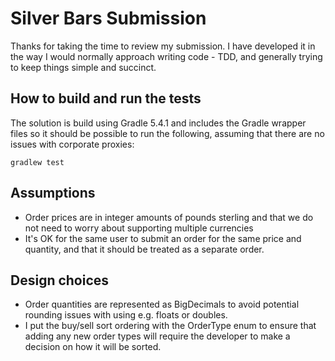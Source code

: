 # Silver Bars Submission

Thanks for taking the time to review my submission. I have developed it in the way I would normally approach writing 
code - TDD, and generally trying to keep things simple and succinct.

## How to build and run the tests

The solution is build using Gradle 5.4.1 and includes the Gradle wrapper files so it should be possible to run the 
following, assuming that there are no issues with corporate proxies:

    gradlew test
    
## Assumptions

 * Order prices are in integer amounts of pounds sterling and that we do not need to worry about supporting multiple currencies 
 * It's OK for the same user to submit an order for the same price and quantity, and that it should be treated as a separate order.

## Design choices

 * Order quantities are represented as BigDecimals to avoid potential rounding issues with using e.g. floats or doubles.
 * I put the buy/sell sort ordering with the OrderType enum to ensure that adding any new order types will require the 
    developer to make a decision on how it will be sorted.